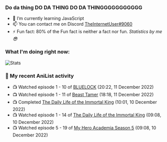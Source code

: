 ### Do da thing DO DA THING DO DA THINGGGGGGGGGGG

<!-- **TheInternetUser0/TheInternetUser0** is a ✨ _special_ ✨ repository because its `README.md` (this file) appears on your GitHub profile. -->


- 🌱 I’m currently learning JavaScript
- 📫 You can contact me on Discord [TheInternetUser#9060](https://discord.com/users/534117072796385300)
- ⚡ Fun fact: 80% of the Fun fact is neither a fact nor fun. _Statistics by me 😎_

### What I'm doing right now:
![Stats](https://discord.c99.nl/widget/theme-3/534117072796385300.png)

### 🌸 My recent AniList activity

<!-- ANILIST_ACTIVITY:start -->

-   📺 Watched episode 1 - 10 of [BLUELOCK](https://anilist.co/anime/137822) (20:22, 11 December 2022)
-   📺 Watched episode 1 - 11 of [Beast Tamer](https://anilist.co/anime/150695) (18:18, 11 December 2022)
-   📺 Completed [The Daily Life of the Immortal King](https://anilist.co/anime/114121) (10:01, 10 December 2022)
-   📺 Watched episode 1 - 14 of [The Daily Life of the Immortal King](https://anilist.co/anime/114121) (09:08, 10 December 2022)
-   📺 Watched episode 5 - 19 of [My Hero Academia Season 5](https://anilist.co/anime/117193) (09:08, 10 December 2022)

<!-- ANILIST_ACTIVITY:end -->
